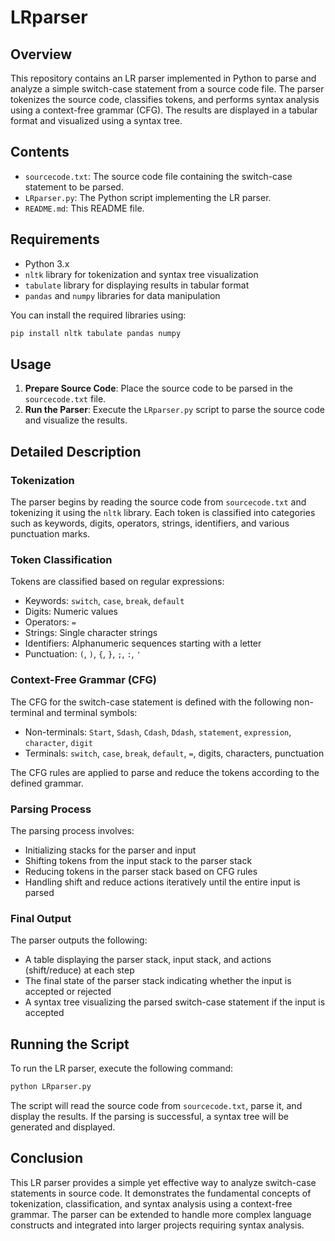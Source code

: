 # LRparser

## Overview

This repository contains an LR parser implemented in Python to parse and analyze a simple switch-case statement from a source code file. The parser tokenizes the source code, classifies tokens, and performs syntax analysis using a context-free grammar (CFG). The results are displayed in a tabular format and visualized using a syntax tree.

## Contents

- `sourcecode.txt`: The source code file containing the switch-case statement to be parsed.
- `LRparser.py`: The Python script implementing the LR parser.
- `README.md`: This README file.

## Requirements

- Python 3.x
- `nltk` library for tokenization and syntax tree visualization
- `tabulate` library for displaying results in tabular format
- `pandas` and `numpy` libraries for data manipulation

You can install the required libraries using:
```sh
pip install nltk tabulate pandas numpy
```

## Usage

1. **Prepare Source Code**: Place the source code to be parsed in the `sourcecode.txt` file.
2. **Run the Parser**: Execute the `LRparser.py` script to parse the source code and visualize the results.

## Detailed Description

### Tokenization

The parser begins by reading the source code from `sourcecode.txt` and tokenizing it using the `nltk` library. Each token is classified into categories such as keywords, digits, operators, strings, identifiers, and various punctuation marks.

### Token Classification

Tokens are classified based on regular expressions:
- Keywords: `switch`, `case`, `break`, `default`
- Digits: Numeric values
- Operators: `=`
- Strings: Single character strings
- Identifiers: Alphanumeric sequences starting with a letter
- Punctuation: `(`, `)`, `{`, `}`, `;`, `:`, `'`

### Context-Free Grammar (CFG)

The CFG for the switch-case statement is defined with the following non-terminal and terminal symbols:
- Non-terminals: `Start`, `Sdash`, `Cdash`, `Ddash`, `statement`, `expression`, `character`, `digit`
- Terminals: `switch`, `case`, `break`, `default`, `=`, digits, characters, punctuation

The CFG rules are applied to parse and reduce the tokens according to the defined grammar.

### Parsing Process

The parsing process involves:
- Initializing stacks for the parser and input
- Shifting tokens from the input stack to the parser stack
- Reducing tokens in the parser stack based on CFG rules
- Handling shift and reduce actions iteratively until the entire input is parsed

### Final Output

The parser outputs the following:
- A table displaying the parser stack, input stack, and actions (shift/reduce) at each step
- The final state of the parser stack indicating whether the input is accepted or rejected
- A syntax tree visualizing the parsed switch-case statement if the input is accepted



## Running the Script

To run the LR parser, execute the following command:

```sh
python LRparser.py
```

The script will read the source code from `sourcecode.txt`, parse it, and display the results. If the parsing is successful, a syntax tree will be generated and displayed.

## Conclusion

This LR parser provides a simple yet effective way to analyze switch-case statements in source code. It demonstrates the fundamental concepts of tokenization, classification, and syntax analysis using a context-free grammar. The parser can be extended to handle more complex language constructs and integrated into larger projects requiring syntax analysis.
